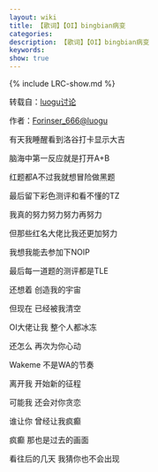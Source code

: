 ```yaml
---
layout: wiki
title: 【歌词】【OI】bingbian病变
categories: 
description: 【歌词】【OI】bingbian病变
keywords: 
show: true
---
```

{% include LRC-show.md %}

转载自：[luogu讨论](https://www.luogu.org/discuss/show/75727)

作者：[Forinser_666@luogu](https://www.luogu.org/space/show?uid=125665)

有天我睡醒看到洛谷打卡显示大吉

脑海中第一反应就是打开A+B

红题都A不过我就想冒险做黑题

最后留下彩色测评和看不懂的TZ

我真的努力努力努力再努力

但那些红名大佬比我还更加努力

我想我能去参加下NOIP

最后每一道题的测评都是TLE

还想着 创造我的宇宙

但现在 已经被我清空

OI大佬让我 整个人都冰冻

还怎么 再次为你心动

Wakeme 不是WA的节奏

离开我 开始新的征程

可能我 还会对你贪恋

谁让你 曾经让我疯癫

疯癫 那也是过去的画面

看往后的几天 我猜你也不会出现